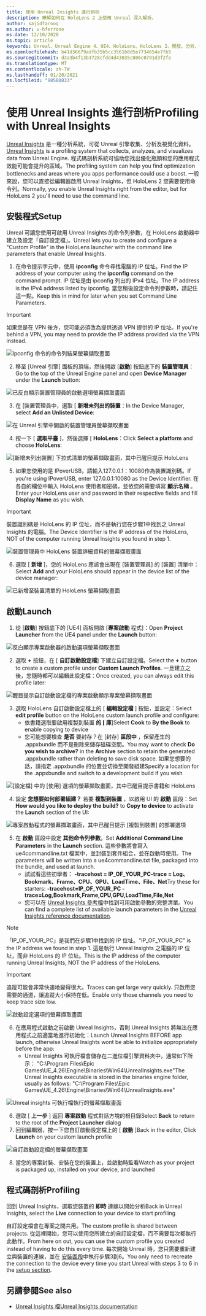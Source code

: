 ```yaml
---
title: 使用 Unreal Insights 進行剖析
description: 瞭解如何在 HoloLens 2 上使用 Unreal 深入解析。
author: sajidfarooq
ms.author: v-hferrone
ms.date: 12/10/2020
ms.topic: article
keywords: Unreal、Unreal Engine 4、UE4、HoloLens、HoloLens 2、開發、分析、Unreal 見解、檔、指南、功能、全像投影、遊戲開發、混合現實耳機、windows mixed reality 耳機、虛擬實境耳機
ms.openlocfilehash: b41d36679adfb35b5cc3561b8d5e7734654e7fb5
ms.sourcegitcommit: d3a3b4f13b3728cfdd4d43035c806c0791d3f2fe
ms.translationtype: MT
ms.contentlocale: zh-TW
ms.lasthandoff: 01/20/2021
ms.locfileid: "98580833"
---
```

# <a name="profiling-with-unreal-insights"></a><span data-ttu-id="7665d-104">使用 Unreal Insights 進行剖析</span><span class="sxs-lookup"><span data-stu-id="7665d-104">Profiling with Unreal Insights</span></span> 

<span data-ttu-id="7665d-105">[Unreal Insights](https://docs.unrealengine.com/TestingAndOptimization/PerformanceAndProfiling/UnrealInsights/Overview/index.html) 是一種分析系統，可從 Unreal 引擎收集、分析及視覺化資料。</span><span class="sxs-lookup"><span data-stu-id="7665d-105">[Unreal Insights](https://docs.unrealengine.com/TestingAndOptimization/PerformanceAndProfiling/UnrealInsights/Overview/index.html) is a profiling system that collects, analyzes, and visualizes data from Unreal Engine.</span></span> <span data-ttu-id="7665d-106">程式碼剖析系統可協助您找出優化瓶頸和您的應用程式效能可能會提升的區域。</span><span class="sxs-lookup"><span data-stu-id="7665d-106">The profiling system can help you find optimization bottlenecks and areas where you apps performance could use a boost.</span></span> <span data-ttu-id="7665d-107">一般來說，您可以直接從編輯器啟用 Unreal Insights，但 HoloLens 2 您需要使用命令列。</span><span class="sxs-lookup"><span data-stu-id="7665d-107">Normally, you enable Unreal Insights right from the editor, but for HoloLens 2 you'll need to use the command line.</span></span>  

## <a name="setup"></a><span data-ttu-id="7665d-108">安裝程式</span><span class="sxs-lookup"><span data-stu-id="7665d-108">Setup</span></span>

<span data-ttu-id="7665d-109">Unreal 可讓您使用可啟用 Unreal Insights 的命令列參數，在 HoloLens 啟動器中建立及設定「自訂設定檔」。</span><span class="sxs-lookup"><span data-stu-id="7665d-109">Unreal lets you to create and configure a "Custom Profile" in the HoloLens launcher with the command line parameters that enable Unreal Insights.</span></span>

1.  <span data-ttu-id="7665d-110">在命令提示字元中，使用 **ipconfig** 命令尋找電腦的 IP 位址。</span><span class="sxs-lookup"><span data-stu-id="7665d-110">Find the IP address of your computer using the **ipconfig** command on the command prompt.</span></span> <span data-ttu-id="7665d-111">IP 位址是由 ipconfig 列出的 IPv4 位址。</span><span class="sxs-lookup"><span data-stu-id="7665d-111">The IP address is the IPv4 address listed by ipconfig.</span></span> <span data-ttu-id="7665d-112">當您稍後設定命令列參數時，請記住這一點。</span><span class="sxs-lookup"><span data-stu-id="7665d-112">Keep this in mind for later when you set Command Line Parameters.</span></span>

> [!IMPORTANT]
> <span data-ttu-id="7665d-113">如果您是在 VPN 後方，您可能必須改為提供透過 VPN 提供的 IP 位址。</span><span class="sxs-lookup"><span data-stu-id="7665d-113">If you're behind a VPN, you may need to provide the IP address provided via the VPN instead.</span></span>

![Ipconfig 命令的命令列結果螢幕擷取畫面](images/unreal-insights-img-01.png)

2.  <span data-ttu-id="7665d-115">移至 [Unreal 引擎] 面板的頂端，然後開啟 [**啟動**] 按鈕底下的 **裝置管理員**：</span><span class="sxs-lookup"><span data-stu-id="7665d-115">Go to the top of the Unreal Engine panel and open **Device Manager** under the **Launch** button:</span></span>

![已反白顯示裝置管理員的啟動選項螢幕擷取畫面](images/unreal-insights-img-02.png)

3.  <span data-ttu-id="7665d-117">在 [裝置管理員中，選取 [ **新增未列出的裝置**：</span><span class="sxs-lookup"><span data-stu-id="7665d-117">In the Device Manager, select **Add an Unlisted Device**:</span></span>

![在 Unreal 引擎中開啟的裝置管理員螢幕擷取畫面](images/unreal-insights-img-03.png)

4. <span data-ttu-id="7665d-119">按一下 [ **選取平臺** ]，然後選擇 [ **HoloLens**：</span><span class="sxs-lookup"><span data-stu-id="7665d-119">Click **Select a platform** and choose **HoloLens**:</span></span>

![[新增未列出裝置] 下拉式清單的螢幕擷取畫面，其中已醒目提示 HoloLens](images/unreal-insights-img-04.png)

5.  <span data-ttu-id="7665d-121">如果您使用的是 IPoverUSB，請輸入127.0.0.1：10080作為裝置識別碼。</span><span class="sxs-lookup"><span data-stu-id="7665d-121">If you're using IPoverUSB, enter 127.0.0.1:10080 as the Device Identifier.</span></span> <span data-ttu-id="7665d-122">在各自的欄位中輸入 HoloLens 使用者和密碼，並依您的需要填寫 **顯示名稱** 。</span><span class="sxs-lookup"><span data-stu-id="7665d-122">Enter your HoloLens user and password in their respective fields and fill **Display Name** as you wish.</span></span>

> [!IMPORTANT]
> <span data-ttu-id="7665d-123">裝置識別碼是 HoloLens 的 IP 位址，而不是執行您在步驟1中找到之 Unreal Insights 的電腦。</span><span class="sxs-lookup"><span data-stu-id="7665d-123">The Device Identifier is the IP address of the HoloLens, NOT of the computer running Unreal Insights you found in step 1.</span></span>

![裝置管理員中 HoloLens 裝置詳細資料的螢幕擷取畫面](images/unreal-insights-img-05.png)

6.  <span data-ttu-id="7665d-125">選取 [ **新增** ]，您的 HoloLens 應該會出現在 [裝置管理員] 的 [裝置] 清單中：</span><span class="sxs-lookup"><span data-stu-id="7665d-125">Select **Add** and your HoloLens should appear in the device list of the device manager:</span></span>

![已新增至裝置清單的 HoloLens 螢幕擷取畫面](images/unreal-insights-img-06.png)

## <a name="launch"></a><span data-ttu-id="7665d-127">啟動</span><span class="sxs-lookup"><span data-stu-id="7665d-127">Launch</span></span>

1. <span data-ttu-id="7665d-128">從 [**啟動**] 按鈕底下的 [UE4] 面板開啟 [**專案啟動** 程式]：</span><span class="sxs-lookup"><span data-stu-id="7665d-128">Open **Project Launcher** from the UE4 panel under the **Launch** button:</span></span>

![反白顯示專案啟動器的啟動選項螢幕擷取畫面](images/unreal-insights-img-07.png)

2. <span data-ttu-id="7665d-130">選取 **+** 按鈕，在 [ **自訂啟動設定檔**] 下建立自訂設定檔。</span><span class="sxs-lookup"><span data-stu-id="7665d-130">Select the **+** button to create a custom profile under **Custom Launch Profiles**.</span></span> <span data-ttu-id="7665d-131">一旦建立之後，您隨時都可以編輯此設定檔：</span><span class="sxs-lookup"><span data-stu-id="7665d-131">Once created, you can always edit this profile later:</span></span>

![醒目提示自訂啟動設定檔的專案啟動顯示專案螢幕擷取畫面](images/unreal-insights-img-08.png)

3. <span data-ttu-id="7665d-133">選取 HoloLens 自訂啟動設定檔上的 [ **編輯設定檔** ] 按鈕，並設定：</span><span class="sxs-lookup"><span data-stu-id="7665d-133">Select **edit profile** button on the HoloLens custom launch profile and configure:</span></span>
    * <span data-ttu-id="7665d-134">依書籍選取要啟用複製到裝置 **的 [** **庫**]</span><span class="sxs-lookup"><span data-stu-id="7665d-134">Select **Cook** to **By the Book** to enable copying to device</span></span>
    * <span data-ttu-id="7665d-135">您可能想要檢查 **是否** 要封存？在 [封存] **區段中** ，保留產生的 .appxbundle 而不是刪除來儲存磁碟空間。</span><span class="sxs-lookup"><span data-stu-id="7665d-135">You may want to check **Do you wish to archive?** in the **Archive** section to retain the generated .appxbundle rather than deleting to save disk space.</span></span> <span data-ttu-id="7665d-136">如果您想要的話，請指定 .appxbundle 的位置並切換至開發組建</span><span class="sxs-lookup"><span data-stu-id="7665d-136">Specify a location for the .appxbundle and switch to a development build if you wish</span></span>

![[設定檔] 中的 [使用] 選項的螢幕擷取畫面，其中已醒目提示書籍和 HoloLens](images/unreal-insights-img-09.png)

4. <span data-ttu-id="7665d-138">設定 **您想要如何部署組建？** 若要 **複製到裝置** ，以啟用 UI 的 **啟動** 區段：</span><span class="sxs-lookup"><span data-stu-id="7665d-138">Set **How would you like to deploy the build?** to **Copy to device** to activate the **Launch** section of the UI:</span></span>

![專案啟動程式的螢幕擷取畫面，其中已醒目提示 [複製到裝置] 的部署選項](images/unreal-insights-img-10.png)

5. <span data-ttu-id="7665d-140">在 **啟動** 區段中設定 **其他命令列參數**。</span><span class="sxs-lookup"><span data-stu-id="7665d-140">Set **Additional Command Line Parameters** in the **Launch** section.</span></span> <span data-ttu-id="7665d-141">這些參數將會寫入 ue4commandline.txt 檔案中，並封裝到套件組合，並在啟動時使用。</span><span class="sxs-lookup"><span data-stu-id="7665d-141">The parameters will be written into a ue4commandline.txt file, packaged into the bundle, and used at launch.</span></span> 
    <!-- TODO: Need more detail on what this parameter does and where to find others. -->
    * <span data-ttu-id="7665d-142">試試看這些初學者： **-tracehost = IP_OF_YOUR_PC-trace = Log、Bookmark、Frame、CPU、GPU、LoadTime、File、Net**</span><span class="sxs-lookup"><span data-stu-id="7665d-142">Try these for starters: **-tracehost=IP_OF_YOUR_PC -trace=Log,Bookmark,Frame,CPU,GPU,LoadTime,File,Net**</span></span>
    * <span data-ttu-id="7665d-143">您可以在 [Unreal Insights 參考檔](https://docs.unrealengine.com/TestingAndOptimization/PerformanceAndProfiling/UnrealInsights/Reference/index.html)中找到可用啟動參數的完整清單。</span><span class="sxs-lookup"><span data-stu-id="7665d-143">You can find a complete list of available launch parameters in the [Unreal Insights reference documentation](https://docs.unrealengine.com/TestingAndOptimization/PerformanceAndProfiling/UnrealInsights/Reference/index.html).</span></span>

> [!NOTE]
> <span data-ttu-id="7665d-144">「IP_OF_YOUR_PC」是我們在步驟1中找到的 IP 位址。</span><span class="sxs-lookup"><span data-stu-id="7665d-144">"IP_OF_YOUR_PC" is the IP address we found in step 1.</span></span> <span data-ttu-id="7665d-145">這是執行 Unreal Insights 之電腦的 IP 位址，而非 HoloLens 的 IP 位址。</span><span class="sxs-lookup"><span data-stu-id="7665d-145">This is the IP address of the computer running Unreal Insights, NOT the IP address of the HoloLens.</span></span>

> [!IMPORTANT]
> <span data-ttu-id="7665d-146">追蹤可能會非常快速地變得很大。</span><span class="sxs-lookup"><span data-stu-id="7665d-146">Traces can get large very quickly.</span></span> <span data-ttu-id="7665d-147">只啟用您需要的通道，讓追蹤大小保持在低。</span><span class="sxs-lookup"><span data-stu-id="7665d-147">Enable only those channels you need to keep trace size low.</span></span>

![啟動設定選項的螢幕擷取畫面](images/unreal-insights-img-11.png)

6. <span data-ttu-id="7665d-149">在應用程式啟動之前啟動 Unreal Insights，否則 Unreal Insights 將無法在應用程式之前適當地進行初始化：</span><span class="sxs-lookup"><span data-stu-id="7665d-149">Launch Unreal Insights BEFORE app launch, otherwise Unreal Insights wont be able to initialize appropriately before the app:</span></span>
    * <span data-ttu-id="7665d-150">Unreal Insights 可執行檔會儲存在二進位檔引擎資料夾中，通常如下所示： "C:\Program Files\Epic Games\UE_4.26\Engine\Binaries\Win64\UnrealInsights.exe"</span><span class="sxs-lookup"><span data-stu-id="7665d-150">The Unreal Insights executable is stored in the binaries engine folder, usually as follows: "C:\Program Files\Epic Games\UE_4.26\Engine\Binaries\Win64\UnrealInsights.exe"</span></span>

![Unreal insights 可執行檔執行的螢幕擷取畫面](images/unreal-insights-img-12.png)

6.  <span data-ttu-id="7665d-152">選取 [ **上一步** ] 返回 **專案啟動** 程式對話方塊的根目錄</span><span class="sxs-lookup"><span data-stu-id="7665d-152">Select **Back** to return to the root of the **Project Launcher** dialog</span></span>
7.  <span data-ttu-id="7665d-153">回到編輯器，按一下您自訂啟動設定檔上的 [ **啟動** ]</span><span class="sxs-lookup"><span data-stu-id="7665d-153">Back in the editor, Click **Launch** on your custom launch profile</span></span>

![自訂啟動設定檔的螢幕擷取畫面](images/unreal-insights-img-13.png)

8.  <span data-ttu-id="7665d-155">當您的專案封裝、安裝在您的裝置上，並啟動時監看</span><span class="sxs-lookup"><span data-stu-id="7665d-155">Watch as your project is packaged up, installed on your device, and launched</span></span>

## <a name="profiling"></a><span data-ttu-id="7665d-156">程式碼剖析</span><span class="sxs-lookup"><span data-stu-id="7665d-156">Profiling</span></span>

<span data-ttu-id="7665d-157">回到 Unreal Insights，選取您裝置的 **即時** 連線以開始分析</span><span class="sxs-lookup"><span data-stu-id="7665d-157">Back in Unreal Insights, select the **Live** connection to your device to start profiling</span></span>

<span data-ttu-id="7665d-158">自訂設定檔會在專案之間共用。</span><span class="sxs-lookup"><span data-stu-id="7665d-158">The custom profile is shared between projects.</span></span> <span data-ttu-id="7665d-159">從這裡開始，您可以使用您所建立的自訂設定檔，而不需要每次都執行此動作。</span><span class="sxs-lookup"><span data-stu-id="7665d-159">From here on out, you can use the custom profile you created instead of having to do this every time.</span></span> <span data-ttu-id="7665d-160">每次開始 Unreal 時，您只需要重新建立與裝置的連線，並在 [安裝區段](#setup)中執行步驟3到6。</span><span class="sxs-lookup"><span data-stu-id="7665d-160">You only need to recreate the connection to the device every time you start Unreal with steps 3 to 6 in the [setup section](#setup).</span></span>

## <a name="see-also"></a><span data-ttu-id="7665d-161">另請參閱</span><span class="sxs-lookup"><span data-stu-id="7665d-161">See also</span></span>
* [<span data-ttu-id="7665d-162">Unreal Insights 檔</span><span class="sxs-lookup"><span data-stu-id="7665d-162">Unreal Insights documentation</span></span>](https://docs.unrealengine.com/TestingAndOptimization/PerformanceAndProfiling/UnrealInsights/index.html)

